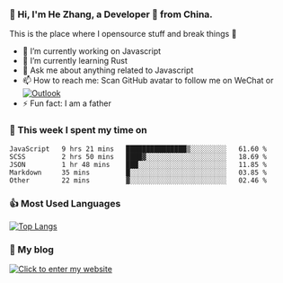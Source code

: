 ### 👋 Hi, I'm He Zhang, a Developer 🚀 from China.

This is the place where I opensource stuff and break things :rofl:

- 🔭  I’m currently working on Javascript
- 🌱  I’m currently learning Rust
- 💬  Ask me about anything related to Javascript
- 📫  How to reach me: Scan GitHub avatar to follow me on WeChat or [![Outlook](https://img.shields.io/badge/-Outlook-0078D4?style=flat&logo=Microsoft-Outlook&logoColor=white)](mailto:link@zhanghe.cool)
- ⚡  Fun fact: I am a father

### 💪 This week I spent my time on 
<!--START_SECTION:waka-->
```text
JavaScript   9 hrs 21 mins   ███████████████▒░░░░░░░░░   61.60 % 
SCSS         2 hrs 50 mins   ████▓░░░░░░░░░░░░░░░░░░░░   18.69 % 
JSON         1 hr 48 mins    ███░░░░░░░░░░░░░░░░░░░░░░   11.85 % 
Markdown     35 mins         █░░░░░░░░░░░░░░░░░░░░░░░░   03.85 % 
Other        22 mins         ▓░░░░░░░░░░░░░░░░░░░░░░░░   02.46 % 
```
<!--END_SECTION:waka-->

### 👍 Most Used Languages
[![Top Langs](https://github-readme-stats.vercel.app/api/top-langs/?username=zhanghecool&layout=compact)](https://zhanghe.cool)

### 🌈 My blog 
[![Click to enter my website](https://cdn.jsdelivr.net/gh/zhanghecool/assets/images/gif/zhanghecools.gif)](https://zhanghe.cool)
